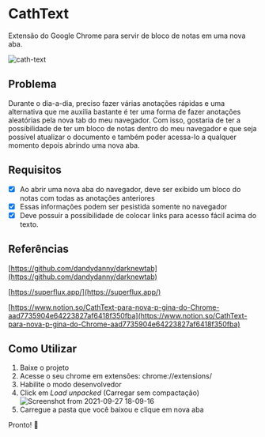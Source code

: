 # CathText

Extensão do Google Chrome para servir de bloco de notas em uma nova aba.

![cath-text](https://user-images.githubusercontent.com/15862643/135115119-7947e228-5b0f-4be1-950c-b1b27752ae48.gif)


## Problema

Durante o dia-a-dia, preciso fazer várias anotações rápidas e uma alternativa que me auxilia bastante é ter uma forma de fazer anotações aleatórias pela nova tab do meu navegador. Com isso, gostaria de ter a possibilidade de ter um bloco de notas dentro do meu navegador e que seja possível atualizar o documento e também poder acessa-lo a qualquer momento depois abrindo uma nova aba.

## Requisitos

- [x]  Ao abrir uma nova aba do navegador, deve ser exibido um bloco do notas com todas as anotações anteriores
- [x]  Essas informações podem ser pesistida somente no navegador
- [x]  Deve possuir a possibilidade de colocar links para acesso fácil acima do texto.

## Referências

[https://github.com/dandydanny/darknewtab](https://github.com/dandydanny/darknewtab)

[https://superflux.app/](https://superflux.app/)

[https://www.notion.so/CathText-para-nova-p-gina-do-Chrome-aad7735904e64223827af6418f350fba](https://www.notion.so/CathText-para-nova-p-gina-do-Chrome-aad7735904e64223827af6418f350fba)

## Como Utilizar

1. Baixe o projeto
2. Acesse o seu chrome em extensões: chrome://extensions/
3. Habilite o modo desenvolvedor
4. Click em *Load unpacked* (Carregar sem compactação)
![Screenshot from 2021-09-27 18-09-16](https://user-images.githubusercontent.com/15862643/134985765-66229e00-d128-4f41-a5e9-90a448f80841.png)
5. Carregue a pasta que você baixou e clique em nova aba

Pronto! 🎉
